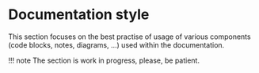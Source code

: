 # Documentation style

This section focuses on the best practise of usage of various components (code blocks, notes, diagrams, ...) used within the documentation.

!!! note
    The section is work in progress, please, be patient.